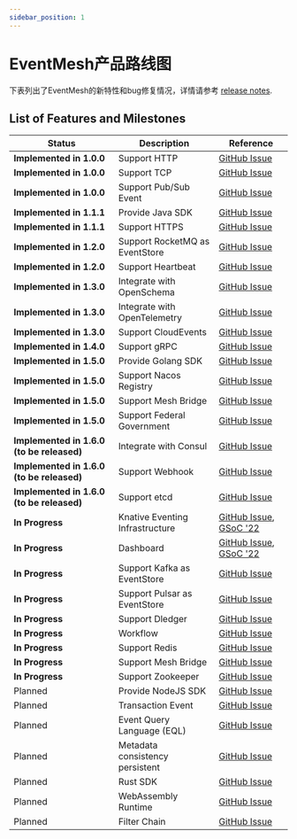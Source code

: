 ```yaml
---
sidebar_position: 1
---
```


# EventMesh产品路线图

下表列出了EventMesh的新特性和bug修复情况，详情请参考 [release notes](https://eventmesh.apache.org/events/release-notes/v1.9.0/).

## List of Features and Milestones

| Status                                    | Description                     | Reference |
|-------------------------------------------|---------------------------------|  --- |
| **Implemented in 1.0.0**                  | Support HTTP                    | [GitHub Issue](https://github.com/apache/eventmesh/issues/417) |
| **Implemented in 1.0.0**                  | Support TCP                     | [GitHub Issue](https://github.com/apache/eventmesh/issues/417) |
| **Implemented in 1.0.0**                  | Support Pub/Sub Event           | [GitHub Issue](https://github.com/apache/eventmesh/issues/417) |
| **Implemented in 1.1.1**                  | Provide Java SDK                | [GitHub Issue](https://github.com/apache/eventmesh/issues/417) |
| **Implemented in 1.1.1**                  | Support HTTPS                   | [GitHub Issue](https://github.com/apache/eventmesh/issues/417) |
| **Implemented in 1.2.0**                  | Support RocketMQ as EventStore  | [GitHub Issue](https://github.com/apache/eventmesh/issues/417) |
| **Implemented in 1.2.0**                  | Support Heartbeat               | [GitHub Issue](https://github.com/apache/eventmesh/issues/417) |
| **Implemented in 1.3.0**                  | Integrate with OpenSchema       | [GitHub Issue](https://github.com/apache/eventmesh/issues/417) |
| **Implemented in 1.3.0**                  | Integrate with OpenTelemetry    | [GitHub Issue](https://github.com/apache/eventmesh/issues/417) |
| **Implemented in 1.3.0**                  | Support CloudEvents             | [GitHub Issue](https://github.com/apache/eventmesh/issues/417) |
| **Implemented in 1.4.0**                  | Support gRPC                    | [GitHub Issue](https://github.com/apache/eventmesh/issues/417) |
| **Implemented in 1.5.0**                  | Provide Golang SDK              | [GitHub Issue](https://github.com/apache/eventmesh/issues/417) |
| **Implemented in 1.5.0**                  | Support Nacos Registry          | [GitHub Issue](https://github.com/apache/eventmesh/issues/417) |
| **Implemented in 1.5.0**                  | Support Mesh Bridge             | [GitHub Issue](https://github.com/apache/eventmesh/issues/417) |
| **Implemented in 1.5.0**                  | Support  Federal Government     | [GitHub Issue](https://github.com/apache/eventmesh/issues/417) |
| **Implemented in 1.6.0 (to be released)** | Integrate with Consul           | [GitHub Issue](https://github.com/apache/eventmesh/issues/417) |
| **Implemented in 1.6.0 (to be released)** | Support Webhook                 | [GitHub Issue](https://github.com/apache/eventmesh/issues/417) |
| **Implemented in 1.6.0 (to be released)** | Support etcd                    | [GitHub Issue](https://github.com/apache/eventmesh/issues/417) |
| **In Progress**                           | Knative Eventing Infrastructure | [GitHub Issue](https://github.com/apache/eventmesh/issues/790), [GSoC '22](https://issues.apache.org/jira/browse/COMDEV-463) |
| **In Progress**                           | Dashboard                       | [GitHub Issue](https://github.com/apache/eventmesh/issues/700), [GSoC '22](https://issues.apache.org/jira/browse/COMDEV-465) |
| **In Progress**                           | Support Kafka as EventStore     | [GitHub Issue](https://github.com/apache/eventmesh/issues/676) |
| **In Progress**                           | Support Pulsar as EventStore    | [GitHub Issue](https://github.com/apache/eventmesh/issues/676) |
| **In Progress**                           | Support Dledger                 | [GitHub Issue](https://github.com/apache/eventmesh/issues/417) |
| **In Progress**                           | Workflow                        | [GitHub Issue](https://github.com/apache/eventmesh/issues/417) |
| **In Progress**                           | Support Redis                   | [GitHub Issue](https://github.com/apache/eventmesh/issues/417) |
| **In Progress**                           | Support Mesh Bridge             | [GitHub Issue](https://github.com/apache/eventmesh/issues/417) |
| **In Progress**                           | Support Zookeeper               | [GitHub Issue](https://github.com/apache/eventmesh/issues/417) |
| Planned                                   | Provide NodeJS SDK              | [GitHub Issue](https://github.com/apache/eventmesh/issues/417) |
| Planned                                   | Transaction Event               | [GitHub Issue](https://github.com/apache/eventmesh/issues/697) |
| Planned                                   | Event Query Language (EQL)      | [GitHub Issue](https://github.com/apache/eventmesh/issues/778) |
| Planned                                   | Metadata consistency persistent | [GitHub Issue](https://github.com/apache/eventmesh/issues/817)  |
| Planned                                   | Rust SDK                        | [GitHub Issue](https://github.com/apache/eventmesh/issues/815) |
| Planned                                   | WebAssembly Runtime             | [GitHub Issue](https://github.com/apache/eventmesh/issues/576) |
| Planned                                   | Filter Chain                    | [GitHub Issue](https://github.com/apache/eventmesh/issues/664) |
